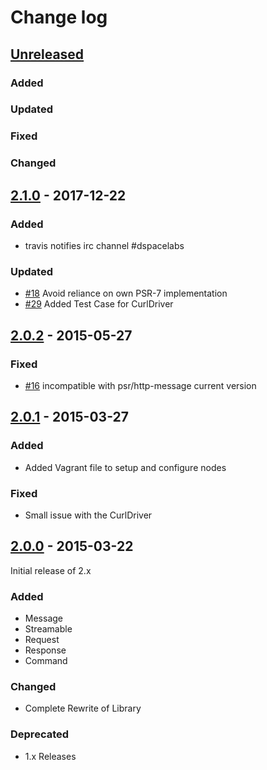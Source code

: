 Change log
==========

## [Unreleased]

### Added
### Updated
### Fixed
### Changed


## [2.1.0] - 2017-12-22

### Added

- travis notifies irc channel #dspacelabs

### Updated

- [#18] Avoid reliance on own PSR-7 implementation
- [#29] Added Test Case for CurlDriver

## [2.0.2] - 2015-05-27

### Fixed

- [#16] incompatible with psr/http-message current version

## [2.0.1] - 2015-03-27

### Added

- Added Vagrant file to setup and configure nodes

### Fixed

- Small issue with the CurlDriver


## [2.0.0] - 2015-03-22

Initial release of 2.x

### Added

- Message
- Streamable
- Request
- Response
- Command

### Changed

- Complete Rewrite of Library

### Deprecated

- 1.x Releases

[unreleased]: https://github.com/nbobtc/bitcoind-php/compare/2.1.0...2.x
[2.1.0]: https://github.com/nbobtc/bitcoind-php/compare/2.0.2...2.1.0
[2.0.2]: https://github.com/nbobtc/bitcoind-php/compare/2.0.1...2.0.2
[2.0.1]: https://github.com/nbobtc/bitcoind-php/compare/2.0.0...2.0.1
[2.0.0]: https://github.com/nbobtc/bitcoind-php/compare/2d30e2f9ee617f44336581386cd0734613c7353d...2.0.0
[#16]: https://github.com/nbobtc/bitcoind-php/issues/16
[#18]: https://github.com/nbobtc/bitcoind-php/pull/18
[#29]: https://github.com/nbobtc/bitcoind-php/pull/29
